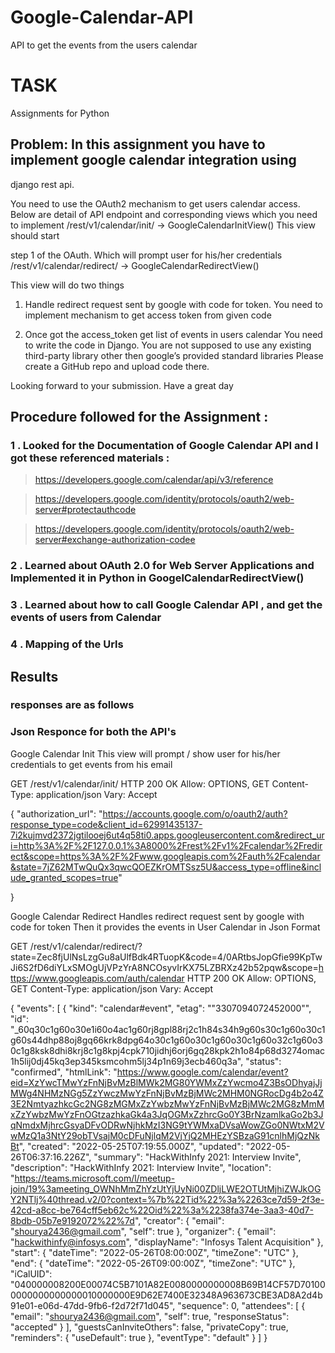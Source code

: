 # Google-Calendar-API
API to get the events from the users calendar

# TASK

Assignments for Python
## Problem: In this assignment you have to implement google calendar integration using
django rest api.

You need to use the OAuth2 mechanism to get users calendar access.
Below are detail of API endpoint and corresponding views which you need to implement
/rest/v1/calendar/init/ -> GoogleCalendarInitView() This view should start

step 1 of the OAuth. Which will prompt user for his/her credentials
/rest/v1/calendar/redirect/ -> GoogleCalendarRedirectView()

This view will do two things
1. Handle redirect request sent by google with code for token. You need to implement
mechanism to get access token from given code

2. Once got the access_token get list of events in users calendar You need to write the
code in Django. You are not supposed to use any existing third-party library other then
google’s provided standard libraries Please create a GitHub repo and upload code
there.

Looking forward to your submission. Have a great day

## Procedure followed for the Assignment :

### 1 . Looked for the Documentation of Google Calendar API and I got these referenced materials :
  > https://developers.google.com/calendar/api/v3/reference
  
  > https://developers.google.com/identity/protocols/oauth2/web-server#protectauthcode
  
  > https://developers.google.com/identity/protocols/oauth2/web-server#exchange-authorization-codee


### 2 . Learned about OAuth 2.0 for Web Server Applications and Implemented it in Python in GoogelCalendarRedirectView()


### 3 . Learned about how to call Google Calendar API , and get the events of users from Calendar 


### 4 . Mapping of the Urls  


## Results

### responses are as follows 

### Json Responce for both the API's

Google Calendar Init
This view will prompt / show user for his/her credentials to get events from his email

GET /rest/v1/calendar/init/
HTTP 200 OK
Allow: OPTIONS, GET
Content-Type: application/json
Vary: Accept

{
    "authorization_url": "https://accounts.google.com/o/oauth2/auth?response_type=code&client_id=62991435137-7i2kujmvd2372jgtilooej6ut4q58ti0.apps.googleusercontent.com&redirect_uri=http%3A%2F%2F127.0.0.1%3A8000%2Frest%2Fv1%2Fcalendar%2Fredirect&scope=https%3A%2F%2Fwww.googleapis.com%2Fauth%2Fcalendar&state=7jZ62MTwQuQx3qwcQOEZKrOMTSsz5U&access_type=offline&include_granted_scopes=true"
    
}


Google Calendar Redirect
Handles redirect request sent by google with code for token
Then it provides the events in User Calendar in Json Format

GET /rest/v1/calendar/redirect/?state=Zec8fjUlNsLzgGu8aUlfBdk4RTuopK&code=4/0ARtbsJopGfie99KpTwJi6S2fD6diYLxSMOgUjVPzYrA8NCOsyvIrKX75LZBRXz42b52pqw&scope=https://www.googleapis.com/auth/calendar
HTTP 200 OK
Allow: OPTIONS, GET
Content-Type: application/json
Vary: Accept

{
    "events": [
        {
            "kind": "calendar#event",
            "etag": "\"3307094072452000\"",
            "id": "_60q30c1g60o30e1i60o4ac1g60rj8gpl88rj2c1h84s34h9g60s30c1g60o30c1g60s44dhp88oj8gq66krk8dpg64o30c1g60o30c1g60o30c1g60o32c1g60o30c1g8ksk8dhi8krj8c1g8kpj4cpk710jidhj6orj6gq28kpk2h1o84p68d3274omac1h5lij0dj45kq3ep345ksmcohm5lj34p1n69j3ecb460q3a",
            "status": "confirmed",
            "htmlLink": "https://www.google.com/calendar/event?eid=XzYwcTMwYzFnNjBvMzBlMWk2MG80YWMxZzYwcmo4Z3BsODhyajJjMWg4NHMzNGg5ZzYwczMwYzFnNjBvMzBjMWc2MHM0NGRocDg4b2o4Z3E2NmtyazhkcGc2NG8zMGMxZzYwbzMwYzFnNjBvMzBjMWc2MG8zMmMxZzYwbzMwYzFnOGtzazhkaGk4a3JqOGMxZzhrcGo0Y3BrNzamlkaGo2b3JqNmdxMjhrcGsyaDFvODRwNjhkMzI3NG9tYWMxaDVsaWowZGo0NWtxM2VwMzQ1a3NtY29obTVsajM0cDFuNjlqM2VjYjQ2MHEzYSBzaG91cnlhMjQzNkBt",
            "created": "2022-05-25T07:19:55.000Z",
            "updated": "2022-05-26T06:37:16.226Z",
            "summary": "HackWithInfy 2021: Interview Invite",
            "description": "HackWithInfy 2021: Interview Invite",
            "location": "https://teams.microsoft.com/l/meetup-join/19%3ameeting_OWNhMmZhYzUtYjUyNi00ZDljLWE2OTUtMjhiZWJkOGY2NTlj%40thread.v2/0?context=%7b%22Tid%22%3a%2263ce7d59-2f3e-42cd-a8cc-be764cff5eb62c%22Oid%22%3a%2238fa374e-3aa3-40d7-8bdb-05b7e9192072%22%7d",
            "creator": {
                "email": "shourya2436@gmail.com",
                "self": true
            },
            "organizer": {
                "email": "hackwithinfy@infosys.com",
                "displayName": "Infosys Talent Acquisition"
            },
            "start": {
                "dateTime": "2022-05-26T08:00:00Z",
                "timeZone": "UTC"
            },
            "end": {
                "dateTime": "2022-05-26T09:00:00Z",
                "timeZone": "UTC"
            },
            "iCalUID": "040000008200E00074C5B7101A82E0080000000008B69B14CF57D701000000000000000010000000E9D62E7400E32348A963673CBE3AD8A2d4b91e01-e06d-47dd-9fb6-f2d72f71d045",
            "sequence": 0,
            "attendees": [
                {
                    "email": "shourya2436@gmail.com",
                    "self": true,
                    "responseStatus": "accepted"
                }
            ],
            "guestsCanInviteOthers": false,
            "privateCopy": true,
            "reminders": {
                "useDefault": true
            },
            "eventType": "default"
        }
    ]
}



